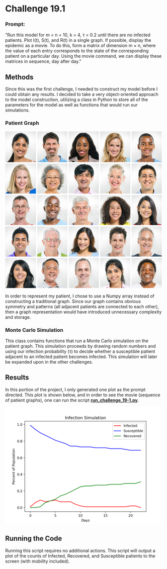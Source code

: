 # Challenge 19.1

### Prompt:
"Run this model for m = n = 10, k = 4, τ = 0.2 until there are no infected patients. Plot I(t), S(t), and R(t) in a single graph.
If possible, display the epidemic as a movie. To do this, form a matrix of dimension m × n, where the value of each entry corresponds to the state of the corresponding patient on a particular day. Using the movie command, we can display these matrices in sequence, day after day."

## Methods
Since this was the first challenge, I needed to construct my model before I could obtain any results. I decided to take a very object-oriented approach to the model construction, utilizing a class in Python to store all of the parameters for the model as well as functions that would run our simulations. 

### Patient Graph

![Graph of People](https://github.com/owencqueen/infection_modeling/blob/master/imgs/grid_of_people.jpg)

In order to represent my patient, I chose to use a Numpy array instead of constructing a traditional graph. Since our graph contains obvious symmetry and patterns (all adjacent patients are connected to each other), then a graph representation would have introduced unnecessary complexity and storage. 

### Monte Carlo Simulation
This class contains functions that run a Monte Carlo simulation on the patient graph. This simulation proceeds by drawing random numbers and using our infection probability (τ) to decide whether a susceptible patient adjacent to an infected patient becomes infected. This simulation will later be expanded upon in the other challenges.

## Results
In this portion of the project, I only generated one plot as the prompt directed. This plot is shown below, and in order to see the movie (sequence of patient graphs), one can run the script **[run_challenge_19-1.py](https://github.com/owencqueen/infection_modeling/blob/master/challenge_19-1/run_challenge_19-1.py)**.

![Challenge 19.1 Plot](https://github.com/owencqueen/infection_modeling/blob/master/challenge_19-1/infection_simulation_19-1.png)

## Running the Code
Running this script requires no additional actions. This script will output a plot of the counts of Infected, Recovered, and Susceptible patients to the screen (with mobility included).
